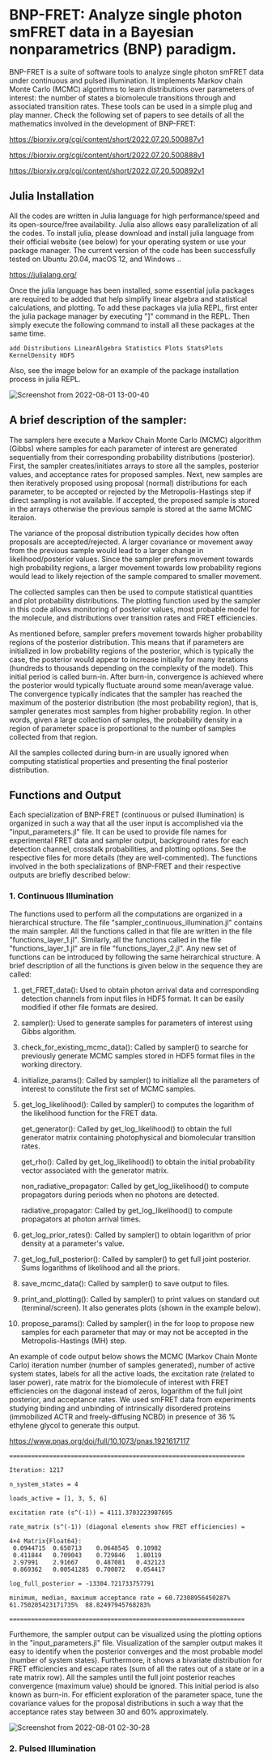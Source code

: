 # BNP-FRET: Analyze single photon smFRET data in a Bayesian nonparametrics (BNP) paradigm.

BNP-FRET is a suite of software tools to analyze single photon smFRET data under continuous and pulsed illumination. It implements Markov chain Monte Carlo (MCMC) algorithms to learn distributions over parameters of interest: the number of states a biomolecule transitions through and associated transition rates. These tools can be used in a simple plug and play manner. Check the following set of papers to see details of all the mathematics involved in the development of BNP-FRET:

https://biorxiv.org/cgi/content/short/2022.07.20.500887v1

https://biorxiv.org/cgi/content/short/2022.07.20.500888v1

https://biorxiv.org/cgi/content/short/2022.07.20.500892v1

## Julia Installation

All the codes are written in Julia language for high performance/speed and its open-source/free availability. Julia also allows easy parallelization of all the codes. To install julia, please download and install julia language from their official website (see below) for your operating system or use your package manager. The current version of the code has been successfully tested on Ubuntu 20.04, macOS 12, and Windows ..

https://julialang.org/

Once the julia language has been installed, some essential julia packages are required to be added that help simplify linear algebra and statistical calculations, and plotting. To add these packages via julia REPL, first enter the julia package manager by executing "]" command in the REPL. Then simply execute the following command to install all these packages at the same time. 

```add Distributions LinearAlgebra Statistics Plots StatsPlots KernelDensity HDF5```

Also, see the image below for an example of the package installation process in julia REPL.

![Screenshot from 2022-08-01 13-00-40](https://user-images.githubusercontent.com/87823118/182234995-db174ea5-3157-4b8c-98b9-dd0aeabc4399.png)

## A brief description of the sampler:

The samplers here execute a Markov Chain Monte Carlo (MCMC) algorithm (Gibbs) where samples for each parameter of interest are generated sequentially from their corresponding probability distributions (posterior). First, the sampler creates/initiates arrays to store all the samples, posterior values, and acceptance rates for proposed samples. Next, new samples are then iteratively proposed using proposal (normal) distributions for each parameter, to be accepted or rejected by the Metropolis-Hastings step if direct sampling is not available. If accepted, the proposed sample is stored in the arrays otherwise the previous sample is stored at the same MCMC iteraion. 

The variance of the proposal distribution typically decides how often proposals are accepted/rejected. A larger covariance or movement away from the previous sample would lead to a larger change in likelihood/posterior values. Since the sampler prefers movement towards high probability regions, a larger movement towards low probability regions would lead to likely rejection of the sample compared to smaller movement.

The collected samples can then be used to compute statistical quantities and plot probability distributions. The plotting function used by the sampler in this code allows monitoring of posterior values, most probable model for the molecule, and distributions over transition rates and FRET efficiencies.

As mentioned before, sampler prefers movement towards higher probability regions of the posterior distribution. This means that if parameters are initialized in low probability regions of the posterior, which is typically the case, the posterior would appear to increase initially for many iterations (hundreds to thousands depending on the complexity of the model). This initial period is called burn-in. After burn-in, convergence is achieved where the posterior would typically fluctuate around some mean/average value. The convergence typically indicates that the sampler has reached the maximum of the posterior distribution (the most probability region), that is, sampler generates most samples from higher probability region. In other words, given a large collection of samples, the probability density in a region of parameter space is proportional to the number of samples collected from that region. 
 
All the samples collected during burn-in are usually ignored when computing statistical properties and presenting the final posterior distribution. 


## Functions and Output
Each specialization of BNP-FRET (continuous or pulsed illumination) is organized in such a way that all the user input is accomplished via the "input_parameters.jl" file. It can be used to provide file names for experimental FRET data and sampler output, background rates for each detection channel, crosstalk probabilities, and plotting options. See the respective files for more details (they are well-commented). The functions involved in the both specializations of BNP-FRET and their respective outputs are briefly described below:

### 1. Continuous Illumination

The functions used to perform all the computations are organized in a hierarchical structure. The file "sampler_continuous_illumination.jl" contains the main sampler. All the functions called in that file are written in the file "functions_layer_1.jl". Similarly, all the functions called in the file "functions_layer_1.jl" are in file "functions_layer_2.jl". Any new set of functions can be introduced by following the same heirarchical structure. A brief description of all the functions is given below in the sequence they are called:

1. get_FRET_data(): Used to obtain photon arrival data and corresponding detection channels from input files in HDF5 format. It can be easily modified if other file formats are desired.

2. sampler(): Used to generate samples for parameters of interest using Gibbs algorithm.

3. check_for_existing_mcmc_data(): Called by sampler() to searche for previously generate MCMC samples stored in HDF5 format files in the working directory.

4. initialize_params(): Called by sampler() to initialize all the parameters of interest to constitute the first set of MCMC samples.

5. get_log_likelihood(): Called by sampler() to computes the logarithm of the likelihood function for the FRET data.

   get_generator(): Called by get_log_likelihood() to obtain the full generator matrix containing photophysical and biomolecular transition rates.
   
   get_rho(): Called by get_log_likelihood() to obtain the initial probability vector associated with the generator matrix.
   
   non_radiative_propagator: Called by get_log_likelihood() to compute propagators during periods when no photons are detected.
   
   radiative_propagator: Called by get_log_likelihood() to compute propagators at photon arrival times.

6. get_log_prior_rates(): Called by sampler() to obtain logarithm of prior density at a parameter's value.

7. get_log_full_posterior(): Called by sampler() to get full joint posterior. Sums logarithms of likelihood and all the priors.

8. save_mcmc_data(): Called by sampler() to save output to files.

9. print_and_plotting(): Called by sampler() to print values on standard out (terminal/screen). It also generates plots (shown in the example below).

10. propose_params(): Called by sampler() in the for loop to propose new samples for each parameter that may or may not be accepted in the Metropolis-Hastings (MH) step.



An example of code output below shows the MCMC (Markov Chain Monte Carlo) iteration number (number of samples generated), number of active system states, labels for all the active loads, the excitation rate (related to laser power), rate matrix for the biomolecule of interest with FRET efficiencies on the diagonal instead of zeros, logarithm of the full joint posterior, and acceptance rates. We used smFRET data from experiments studying binding and unbinding of intrinsically disordered proteins (immobilized ACTR and freely-diffusing NCBD) in presence of 36 % ethylene glycol to generate this output.

https://www.pnas.org/doi/full/10.1073/pnas.1921617117


```
=================================================================
 
Iteration: 1217
 
n_system_states = 4
 
loads_active = [1, 3, 5, 6]
 
excitation rate (s^(-1)) = 4111.3703223987695
 
rate_matrix (s^(-1)) (diagonal elements show FRET efficiencies) =
 
4×4 Matrix{Float64}:
 0.0944715  0.650713    0.0648545  0.10982
 0.411844   0.709043    0.729846   1.80119
 2.97991    2.91667     0.487081   0.432123
 0.869362   0.00541285  0.700872   0.054417 
 
log_full_posterior = -13304.721733757791
 
minimum, median, maximum acceptance rate = 60.72308956450287%  61.750205423171735%  88.82497945768283%  
 
=================================================================
```






Furthemore, the sampler output can be visualized using the plotting options in the "input_parameters.jl" file. Visualization of the sampler output makes it easy to identify when the posterior converges and the most probable model (number of system states). Furthermore, it shows a bivariate distribution for FRET efficiencies and escape rates (sum of all the rates out of a state or in a rate matrix row). All the samples until the full joint posterior reaches convergence (maximum value) should be ignored. This initial period is also known as burn-in. For efficient exploration of the parameter space, tune the covariance values for the proposal distributions in such a way that the acceptance rates stay between 30 and 60% approximately.


![Screenshot from 2022-08-01 02-30-28](https://user-images.githubusercontent.com/87823118/182118887-f2f7426d-0508-4e8f-8bf3-dd0846466f22.png)

### 2. Pulsed Illumination



